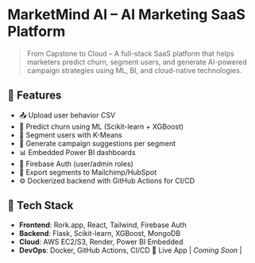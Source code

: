 # MarketMind AI – AI Marketing SaaS Platform

> From Capstone to Cloud – A full-stack SaaS platform that helps marketers predict churn, segment users, and generate AI-powered campaign strategies using ML, BI, and cloud-native technologies.

## 🚀 Features

- 📤 Upload user behavior CSV
- 🔮 Predict churn using ML (Scikit-learn + XGBoost)
- 🧠 Segment users with K-Means
- 📨 Generate campaign suggestions per segment
- 📊 Embedded Power BI dashboards
- 🔐 Firebase Auth (user/admin roles)
- 🧾 Export segments to Mailchimp/HubSpot
- ⚙️ Dockerized backend with GitHub Actions for CI/CD

## 🧱 Tech Stack

- **Frontend**: Rork.app, React, Tailwind, Firebase Auth
- **Backend**: Flask, Scikit-learn, XGBoost, MongoDB
- **Cloud**: AWS EC2/S3, Render, Power BI Embedded
- **DevOps**: Docker, GitHub Actions, CI/CD
🔗 Live App | _Coming Soon_ |
